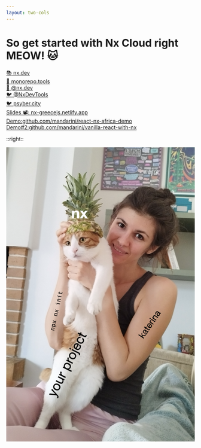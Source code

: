 ```yaml
---
layout: two-cols
---
```


# So get started with Nx Cloud right MEOW! 🐱

<div class="mt-8 space-y-4">
  <div v-click class="link-item">
       <a href="https://nx.dev" target="_blank" class="flex items-center gap-2">
 <span class="text-xl">📚</span> nx.dev
  </a>
  </div>
  
  <div v-click class="link-item">
       <a href="https://monorepo.tools" target="_blank" class="flex items-center gap-2">
    <span class="text-xl">🔧</span> monorepo.tools
  </a>
  </div>
  
  <div v-click class="link-item">
       <a href="https://bsky.app/profile/nx.dev" target="_blank" class="flex items-center gap-2">
    <span class="text-xl">🦋</span> @nx.dev
  </a>
  </div>
  
  <div v-click class="link-item">
       <a href="https://x.com/NxDevTools" target="_blank" class="flex items-center gap-2">
    <span class="text-xl">🐦</span>  @NxDevTools
  </a>
  </div>
  
  <div v-click class="link-item">
       <a href="https://psyber.city" target="_blank" class="flex items-center gap-2">
    <span class="text-xl">🐦</span> psyber.city
  </a>
  </div>
  
  <div v-click class="link-item">
     <a href="https://nx-greecejs.netlify.app" target="_blank" class="flex items-center gap-2">
    <span class="text-xl">Slides 📽️: </span>nx-greecejs.netlify.app
  </a>
  </div>
  
   <div v-click class="link-item">
     <a href="https://github.com/mandarini/react-nx-africa-demo" target="_blank" class="flex items-center gap-2">
    <span class="text-xl">Demo:</span>github.com/mandarini/react-nx-africa-demo
  </a>
  </div>
  <div v-click class="link-item">
     <a href="https://github.com/mandarini/vanilla-react-with-nx" target="_blank" class="flex items-center gap-2">
    <span class="text-xl">Demo#2:</span>github.com/mandarini/vanilla-react-with-nx
  </a>
  </div>

</div>

::right::

<div class="h-full flex items-center justify-center">
  <div class="w-96 h-[500px] bg-gray-200 dark:bg-gray-800 rounded-lg flex items-center justify-center">
 <img 
      src="../images/nxinit.png" 
      alt="Nx init" 
    />
  </div>
</div>


<style>
.link-item {
  @apply flex items-center gap-2 text-lg hover:text-primary transition-colors duration-200 cursor-pointer;
}
</style>